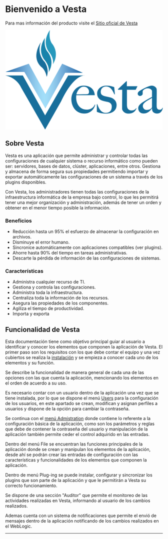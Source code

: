 
# Bienvenido a Vesta

Para mas información del producto visite el [Sitio oficial de Vesta]( http://vesta.software)



![](/img/logo-vesta.png)




## Sobre Vesta

Vesta es una aplicación que permite administrar y controlar todas las configuraciones de cualquier sistema o recurso informático como pueden ser: servidores, bases de datos, clúster, aplicaciones, entre otros. Gestiona y almacena de forma segura sus propiedades permitiendo importar y exportar automáticamente las configuraciones de un sistema a través de los plugins disponibles.

Con Vesta, los administradores tienen todas las configuraciones de la infraestructura informática de la empresa bajo control, lo que les permitirá tener una mejor organización y administración, además de tener un orden y obtener en el menor tiempo posible la información. 


### Beneficios

- Reducción hasta un 95% el esfuerzo de almacenar la configuración en archivos.
- Disminuye el error humano.
- Sincronice automáticamente con aplicaciones compatibles (ver plugins).
- Ahorre hasta 90% del tiempo en tareas administrativas.
- Descarte la pérdida de información de las configuraciones de sistemas.

### Características

- Administra cualquier recurso de TI.
- Gestiona y controla las configuraciones. 
- Administra toda la infraestructura. 
- Centraliza toda la información de los recursos. 
- Asegura las propiedades de los componentes. 
- Agiliza el tiempo de productividad. 
- Importa y exporta 

## Funcionalidad de Vesta

Esta documentación tiene como objetivo principal guiar al usuario a identificar y conocer los elementos que componen la aplicación de Vesta. El primer paso son los requisitos con los que debe contar el equipo y una vez cubiertos se realiza la [instalación](/instalacion.md) y se empieza a conocer cada uno de los elementos y su función.


Se describe la funcionalidad de manera general de cada una de las opciones con las que cuenta la aplicación, mencionando los elementos en el orden de acuerdo a su uso.
 

Es necesario contar con un usuario dentro de la aplicación una vez que se tiene instalada, por lo que se dispone el menú [Users](funciones.md) para la configuración de los usuarios, en este apartado se crean, modifican y asignan perfiles a usuarios y dispone de la opción para cambiar la contraseña. 

Se continua con el [menú Admistration](funciones.md#menu-administration) donde contiene lo referente a la configuración básica de la aplicación, como son los parámetros y reglas que debe de contener la contraseña del usuario y manipulación de la aplicación también permite ceder el control adquirido en las entradas.

Dentro del menú File se encuentran las funciones principales de la aplicación donde se crean y manipulan los elementos de la aplicación, desde ahí se podrán crear las entradas de configuración con las características y funcionalidades de los elementos que componen la aplicación.


Dentro de menú Plug-ing se puede instalar, configurar y sincronizar los plugins que son parte de la aplicación y que le permitirán a Vesta su correcto funcionamiento.

Se dispone de una sección "Auditor" que permite el monitoreo de las actividades realizadas en Vesta, informando al usuario de los cambios realizados.

Ademas cuenta con un sistema de notificaciones que permite el envió de mensajes dentro de la aplicación notificando de los cambios realizados en el WebLogic.

---

